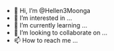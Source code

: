 - 👋 Hi, I’m @Hellen3Moonga
- 👀 I’m interested in ...
- 🌱 I’m currently learning ...
- 💞️ I’m looking to collaborate on ...
- 📫 How to reach me ...

<!---
Hellen3Moonga/Hellen3Moonga is a ✨ special ✨ repository because its `README.md` (this file) appears on your GitHub profile.
You can click the Preview link to take a look at your changes.
--->
